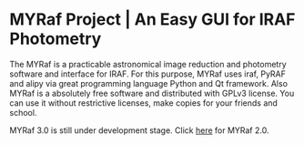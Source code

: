 # MYRaf Project | An Easy GUI for IRAF Photometry
The MYRaf is a practicable astronomical image reduction and photometry software and interface for IRAF. For this purpose, MYRaf uses iraf, PyRAF and alipy via great programming language Python and Qt framework. Also MYRaf is a absolutely free software and distributed with GPLv3 license. You can use it without restrictive licenses, make copies for your friends and school.

MYRaf 3.0 is still under development stage. Click [here](https://github.com/myrafproject/myrafproject/releases) for MYRaf 2.0.
